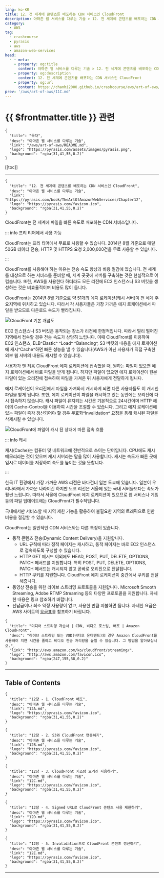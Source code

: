 ```yaml
---
lang: ko-KR
title: 12. 전 세계에 콘텐츠를 배포하는 CDN 서비스인 CloudFront
description: 아마존 웹 서비스를 다루는 기술 > 12. 전 세계에 콘텐츠를 배포하는 CDN 서비스인 CloudFront
category:
  - AWS
tag: 
  - crashcourse
  - pyrasis
  - aws 
  - amazon-web-services
head:
  - - meta:
    - property: og:title
      content: 아마존 웹 서비스를 다루는 기술 > 12. 전 세계에 콘텐츠를 배포하는 CDN 서비스인 CloudFront
    - property: og:description
      content: 12. 전 세계에 콘텐츠를 배포하는 CDN 서비스인 CloudFront
    - property: og:url
      content: https://chanhi2000.github.io/crashcourse/aws/art-of-aws/12.html
prev: '/aws/art-of-aws/11C.md'
---
```


# {{ $frontmatter.title }} 관련

```component VPCard
{
  "title": "목차",
  "desc": "아마존 웹 서비스를 다루는 기술",
  "link": "/aws/art-of-aws/README.md",
  "logo": "https://pyrasis.com/assets/images/pyrasis.png",
  "background": "rgba(31,41,55,0.2)"
}
```

[[toc]]

---

```component VPCard
{
  "title": "12. 전 세계에 콘텐츠를 배포하는 CDN 서비스인 CloudFront",
  "desc": "아마존 웹 서비스를 다루는 기술",
  "link": "https://pyrasis.com/book/TheArtOfAmazonWebServices/Chapter12",
  "logo": "https://pyrasis.com/favicon.ico",
  "background": "rgba(31,41,55,0.2)"
}
```

CloudFront는 전 세계에 파일을 빠른 속도로 배포하는 CDN 서비스입니다.

::: info 프리 티어에서 사용 가능

CloudFront는 프리 티어에서 무료로 사용할 수 있습니다. 2014년 8월 기준으로 매달 50GB 데이터 전송, HTTP 및 HTTPS 요청 2,000,000건을 무료 사용할 수 있습니다.

:::

CloudFront를 사용해야 하는 이유는 전송 속도 향상과 비용 절감에 있습니다. 전 세계를 대상으로 하는 서비스를 준비할 때, 세계 곳곳에 서버를 구축하는 것은 현실적으로 어렵습니다. 또한, AWS를 사용한다 하더라도 모든 리전에 EC2 인스턴스나 S3 버킷을 생성하는 것은 비효율적이며 비용도 많이 듭니다.

CloudFront는 2014년 8월 기준으로 약 51개의 에지 로케이션(캐시 서버)이 전 세계 주요지역에 위치하고 있습니다. 따라서 각 사용자들은 가장 가까운 에지 로케이션에서 파일을 받으므로 다운로드 속도가 빨라집니다.

![CloudFront 기본 개념도](https://pyrasis.com/assets/images/TheArtOfAmazonWebServicesChapter12/1.png)

EC2 인스턴스나 S3 버킷은 동작되는 장소가 리전에 한정적입니다. 따라서 멀리 떨어진 지역에서 접속할 경우 전송 속도가 상당히 느립니다. 이때 CloudFront를 이용하여 EC2 인스턴스, ELB^Elastic^ ^Load^ ^Balancing^, S3 버킷의 내용을 에지 로케이션에 캐시^Cache^하면 빠른 성능을 낼 수 있습니다(AWS가 아닌 사용자가 직접 구축한 외부 웹 서버의 내용도 캐시할 수 있습니다).

사용자가 맨 처음 CloudFront 에지 로케이션에 접속했을 때, 원하는 파일이 있으면 에지 로케이션에서 바로 파일을 받게 됩니다. 하지만 파일이 없으면 에지 로케이션이 원본 파일이 있는 오리진에 접속하여 파일을 가져온 뒤 사용자에게 전달하게 됩니다.

에지 로케이션이 오리진에서 파일을 가져와서 캐시하게 되면 다른 사용자들도 이 캐시한 파일을 받게 됩니다. 또한, 에지 로케이션이 파일을 캐시하고 있는 동안에는 오리진에 다시 접속하지 않습니다. 캐시 파일이 유지되는 시간은 기본적으로 24시간이며 HTTP 헤더의 Cache-Control을 이용하여 시간을 조절할 수 있습니다. 그리고 에지 로케이션에 있는 파일이 즉각 갱신되어야 할 경우 무효화^Invalidation^ 요청을 통해 캐시된 파일을 삭제시킬 수 있습니다.

![CloudFront에 파일이 캐시 된 상태에 따른 접속 흐름](https://pyrasis.com/assets/images/TheArtOfAmazonWebServicesChapter12/2.png)

::: info 캐시

캐시(Cache)는 컴퓨터 및 네트워크에 전반적으로 쓰이는 단어입니다. CPU에도 캐시 메모리라는 것이 있으며 캐시 서버라는 말을 많이 사용합니다. 캐시는 속도가 빠른 곳에 임시로 데이터를 저장하여 속도를 높이는 것을 뜻합니다.

:::

한국 IT 환경에서 가장 가까운 AWS 리전은 바다건너 일본 도쿄에 있습니다. 일본이 우리나라에서 가까운 나라이긴 하지만 도쿄 리전은 서울에 있는 국내 서버들보다는 속도가 훨씬 느립니다. 따라서 서울에 CloudFront 에지 로케이션이 있으므로 웹 서비스나 게임 등의 파일 업데이트에는 CloudFront가 필수적입니다.

국내에서만 서비스할 때 지역 제한 기능을 활용하여 불필요한 지역의 트래픽으로 인한 비용을 절감할 수 있습니다.

CloudFront는 일반적인 CDN 서비스와는 다른 특징이 있습니다.

- 동적 콘텐츠 전송(Dynamic Content Delivery)을 지원합니다.
  - URL 규칙에 따라 정적 페이지는 캐시하고, 동적 페이지는 바로 EC2 인스턴스로 접속하도록 구성할 수 있습니다.
  - HTTP GET 메서드 이외에도 HEAD, POST, PUT, DELETE, OPTIONS, PATCH 메서드를 지원합니다. 특히 POST, PUT, DELETE, OPTIONS, PATCH 메서드는 캐시되지 않고 곧바로 오리진으로 전달됩니다.
  - HTTP 쿠키를 지원합니다. CloudFront 에지 로케이션이 중간에서 쿠키를 전달해줍니다.
- 동영상 전송을 위한 라이브 스트리밍 프로토콜을 지원합니다. Microsoft Smooth Streaming, Adobe RTMP Streaming 등의 다양한 프로토콜을 지원합니다. 자세한 내용은 링크 참조하기 바랍니다.
- 선납금이나 최소 약정 사용량이 없고, 사용한 만큼 지불하면 됩니다. 자세한 요금은 AWS 사이트의 [<FontIcon icon="fa-brands fa-aws"/>요금표](http://aws.amazon.com/ko/cloudfront/pricing/)를 참조하기 바랍니다.

```component VPCard
{
  "title": "미디어 스트리밍 자습서 | CDN, 비디오 호스팅, 배포 | Amazon CloudFront",
  "desc": "라이브 스트리밍 또는 VOD(비디오 온디맨드)의 경우 Amazon CloudFront를 사용하여 지연 시간을 줄이고 비디오 전송 처리량을 높일 수 있습니다. 그 방법을 알아보십시오.",
  "link": "http://aws.amazon.com/ko/cloudfront/streaming/",
  "logo": "http://aws.amazon.com/favicon.ico",
  "background": "rgba(247,155,38,0.2)"
}
```

---

## Table of Contents

```component VPCard
{
  "title": "12장 - 1. CloudFront 배포",
  "desc": "아마존 웹 서비스를 다루는 기술",
  "link": "12A.md",
  "logo": "https://pyrasis.com/favicon.ico",
  "background": "rgba(31,41,55,0.2)"
}
```

```component VPCard
{
  "title": "12장 - 2. S3와 CloudFront 연동하기",
  "desc": "아마존 웹 서비스를 다루는 기술",
  "link": "12B.md",
  "logo": "https://pyrasis.com/favicon.ico",
  "background": "rgba(31,41,55,0.2)"
}
```

```component VPCard
{
  "title": "12장 - 3. CloudFront 커스텀 오리진 사용하기",
  "desc": "아마존 웹 서비스를 다루는 기술",
  "link": "12C.md",
  "logo": "https://pyrasis.com/favicon.ico",
  "background": "rgba(31,41,55,0.2)"
}
```

```component VPCard
{
  "title": "12장 - 4. Signed URL로 CloudFront 콘텐츠 사용 제한하기",
  "desc": "아마존 웹 서비스를 다루는 기술",
  "link": "12D.md",
  "logo": "https://pyrasis.com/favicon.ico",
  "background": "rgba(31,41,55,0.2)"
}
```

```component VPCard
{
  "title": "12장 - 5. Invalidation으로 CloudFront 콘텐츠 갱신하기",
  "desc": "아마존 웹 서비스를 다루는 기술",
  "link": "12E.md",
  "logo": "https://pyrasis.com/favicon.ico",
  "background": "rgba(31,41,55,0.2)"
}
```

---

<TagLinks />